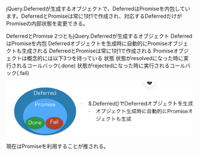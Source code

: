 jQuery.Deferredが生成するオブジェクトで、DeferredはPromiseを内包しています。DeferredとPromiseは常に1対1で作成され、対応するDeferredだけがPromiseの内部状態を変更できる。

DeferredとPromise
2つともjQuery.Deferredが生成するオブジェクト
DeferredはPromiseを内包
Deferredオブジェクトを生成時に自動的にPromiseオブジェクトも生成される
DeferredとPromiseは常に1対1で作成される
Promiseオブジェクトは概念的には以下3つを持っている
状態
状態がresolvedになった時に実行されるコールバック(.done)
状態がrejectedになった時に実行されるコールバック(.fail)

![alt text](image.png)


現在はPromiseを利用することが推される。
